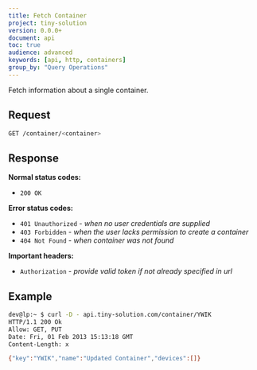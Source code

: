 ```yaml
---
title: Fetch Container
project: tiny-solution
version: 0.0.0+
document: api
toc: true
audience: advanced
keywords: [api, http, containers]
group_by: "Query Operations"
---
```


Fetch information about a single container.

## Request

```bash
GET /container/<container>
```

## Response

**Normal status codes:**

* `200 OK`

**Error status codes:**

* `401 Unauthorized` - _when no user credentials are supplied_
* `403 Forbidden` - _when the user lacks permission to create a container_
* `404 Not Found` - _when container was not found_

**Important headers:**

* `Authorization` - _provide valid token if not already specified in url_

## Example

```bash
dev@lp:~ $ curl -D - api.tiny-solution.com/container/YWIK
HTTP/1.1 200 Ok
Allow: GET, PUT
Date: Fri, 01 Feb 2013 15:13:18 GMT
Content-Length: x

{"key":"YWIK","name":"Updated Container","devices":[]}
```
